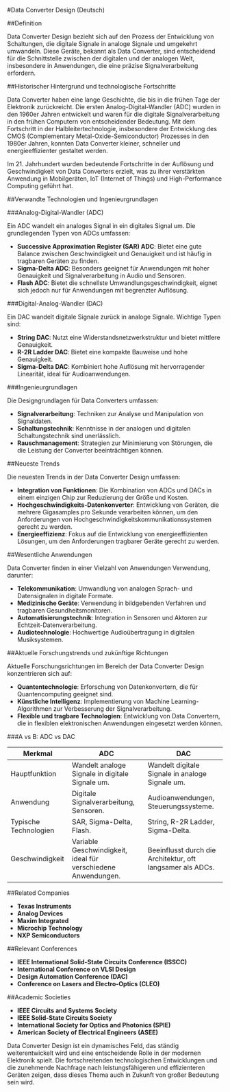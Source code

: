 #Data Converter Design (Deutsch)

##Definition

Data Converter Design bezieht sich auf den Prozess der Entwicklung von Schaltungen, die digitale Signale in analoge Signale und umgekehrt umwandeln. Diese Geräte, bekannt als Data Converter, sind entscheidend für die Schnittstelle zwischen der digitalen und der analogen Welt, insbesondere in Anwendungen, die eine präzise Signalverarbeitung erfordern.

##Historischer Hintergrund und technologische Fortschritte

Data Converter haben eine lange Geschichte, die bis in die frühen Tage der Elektronik zurückreicht. Die ersten Analog-Digital-Wandler (ADC) wurden in den 1960er Jahren entwickelt und waren für die digitale Signalverarbeitung in den frühen Computern von entscheidender Bedeutung. Mit dem Fortschritt in der Halbleitertechnologie, insbesondere der Entwicklung des CMOS (Complementary Metal-Oxide-Semiconductor) Prozesses in den 1980er Jahren, konnten Data Converter kleiner, schneller und energieeffizienter gestaltet werden. 

Im 21. Jahrhundert wurden bedeutende Fortschritte in der Auflösung und Geschwindigkeit von Data Converters erzielt, was zu ihrer verstärkten Anwendung in Mobilgeräten, IoT (Internet of Things) und High-Performance Computing geführt hat.

##Verwandte Technologien und Ingenieurgrundlagen

###Analog-Digital-Wandler (ADC)

Ein ADC wandelt ein analoges Signal in ein digitales Signal um. Die grundlegenden Typen von ADCs umfassen:

- **Successive Approximation Register (SAR) ADC**: Bietet eine gute Balance zwischen Geschwindigkeit und Genauigkeit und ist häufig in tragbaren Geräten zu finden.
- **Sigma-Delta ADC**: Besonders geeignet für Anwendungen mit hoher Genauigkeit und Signalverarbeitung in Audio und Sensoren.
- **Flash ADC**: Bietet die schnellste Umwandlungsgeschwindigkeit, eignet sich jedoch nur für Anwendungen mit begrenzter Auflösung.

###Digital-Analog-Wandler (DAC)

Ein DAC wandelt digitale Signale zurück in analoge Signale. Wichtige Typen sind:

- **String DAC**: Nutzt eine Widerstandsnetzwerkstruktur und bietet mittlere Genauigkeit.
- **R-2R Ladder DAC**: Bietet eine kompakte Bauweise und hohe Genauigkeit.
- **Sigma-Delta DAC**: Kombiniert hohe Auflösung mit hervorragender Linearität, ideal für Audioanwendungen.

###Ingenieurgrundlagen

Die Designgrundlagen für Data Converters umfassen:

- **Signalverarbeitung**: Techniken zur Analyse und Manipulation von Signaldaten.
- **Schaltungstechnik**: Kenntnisse in der analogen und digitalen Schaltungstechnik sind unerlässlich.
- **Rauschmanagement**: Strategien zur Minimierung von Störungen, die die Leistung der Converter beeinträchtigen können.

##Neueste Trends

Die neuesten Trends in der Data Converter Design umfassen:

- **Integration von Funktionen**: Die Kombination von ADCs und DACs in einem einzigen Chip zur Reduzierung der Größe und Kosten.
- **Hochgeschwindigkeits-Datenkonverter**: Entwicklung von Geräten, die mehrere Gigasamples pro Sekunde verarbeiten können, um den Anforderungen von Hochgeschwindigkeitskommunikationssystemen gerecht zu werden.
- **Energieeffizienz**: Fokus auf die Entwicklung von energieeffizienten Lösungen, um den Anforderungen tragbarer Geräte gerecht zu werden.

##Wesentliche Anwendungen

Data Converter finden in einer Vielzahl von Anwendungen Verwendung, darunter:

- **Telekommunikation**: Umwandlung von analogen Sprach- und Datensignalen in digitale Formate.
- **Medizinische Geräte**: Verwendung in bildgebenden Verfahren und tragbaren Gesundheitsmonitoren.
- **Automatisierungstechnik**: Integration in Sensoren und Aktoren zur Echtzeit-Datenverarbeitung.
- **Audiotechnologie**: Hochwertige Audioübertragung in digitalen Musiksystemen.

##Aktuelle Forschungstrends und zukünftige Richtungen

Aktuelle Forschungsrichtungen im Bereich der Data Converter Design konzentrieren sich auf:

- **Quantentechnologie**: Erforschung von Datenkonvertern, die für Quantencomputing geeignet sind.
- **Künstliche Intelligenz**: Implementierung von Machine Learning-Algorithmen zur Verbesserung der Signalverarbeitung.
- **Flexible und tragbare Technologien**: Entwicklung von Data Convertern, die in flexiblen elektronischen Anwendungen eingesetzt werden können.

###A vs B: ADC vs DAC

| Merkmal                | ADC                                      | DAC                                      |
|-----------------------|------------------------------------------|------------------------------------------|
| Hauptfunktion         | Wandelt analoge Signale in digitale Signale um. | Wandelt digitale Signale in analoge Signale um. |
| Anwendung             | Digitale Signalverarbeitung, Sensoren.  | Audioanwendungen, Steuerungssysteme.   |
| Typische Technologien | SAR, Sigma-Delta, Flash.                | String, R-2R Ladder, Sigma-Delta.      |
| Geschwindigkeit       | Variable Geschwindigkeit, ideal für verschiedene Anwendungen. | Beeinflusst durch die Architektur, oft langsamer als ADCs. |

##Related Companies

- **Texas Instruments**
- **Analog Devices**
- **Maxim Integrated**
- **Microchip Technology**
- **NXP Semiconductors**

##Relevant Conferences

- **IEEE International Solid-State Circuits Conference (ISSCC)**
- **International Conference on VLSI Design**
- **Design Automation Conference (DAC)**
- **Conference on Lasers and Electro-Optics (CLEO)**

##Academic Societies

- **IEEE Circuits and Systems Society**
- **IEEE Solid-State Circuits Society**
- **International Society for Optics and Photonics (SPIE)**
- **American Society of Electrical Engineers (ASEE)**

Data Converter Design ist ein dynamisches Feld, das ständig weiterentwickelt wird und eine entscheidende Rolle in der modernen Elektronik spielt. Die fortschreitenden technologischen Entwicklungen und die zunehmende Nachfrage nach leistungsfähigeren und effizienteren Geräten zeigen, dass dieses Thema auch in Zukunft von großer Bedeutung sein wird.